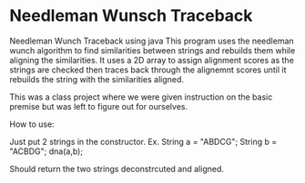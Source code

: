 # Needleman Wunsch Traceback
 Needleman Wunch Traceback using java
This program uses the needleman wunch algorithm to find similarities between strings and rebuilds them while aligning the similarities. 
It uses a 2D array to assign alignment scores as the strings are checked then traces back through the alignemnt scores until it rebuilds the string with the similarities aligned.

This was a class project where we were given instruction on the basic premise but was left to figure out for ourselves.

How to use:

Just put 2 strings in the constructor.
Ex. 
String a = "ABDCG";
String b = "ACBDG";
dna(a,b);

Should return the two strings deconstrcuted and aligned.
